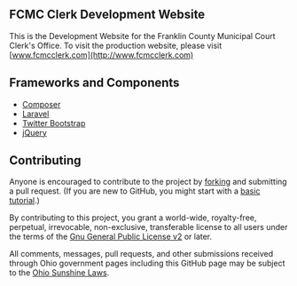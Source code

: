 ## FCMC Clerk Development Website

This is the Development Website for the Franklin County Municipal Court Clerk's Office.  To visit the production website, please visit [www.fcmcclerk.com](http://www.fcmcclerk.com)

## Frameworks and Components

* [Composer](https://getcomposer.org/)
* [Laravel](http://laravel.com)
* [Twitter Bootstrap](http://getbootstrap.com)
* [jQuery](http://jquery.com)

## Contributing

Anyone is encouraged to contribute to the project by [forking](https://help.github.com/articles/fork-a-repo) and submitting a pull request. (If you are new to GitHub, you might start with a [basic tutorial](https://help.github.com/articles/set-up-git).)

By contributing to this project, you grant a world-wide, royalty-free, perpetual, irrevocable, non-exclusive, transferable license to all users under the terms of the [Gnu General Public License v2](http://www.gnu.org/licenses/gpl-2.0.html) or later.

All comments, messages, pull requests, and other submissions received through Ohio government pages including this GitHub page may be subject to the [Ohio Sunshine Laws](www.ohioattorneygeneral.gov/Legal/Sunshine-Laws).
